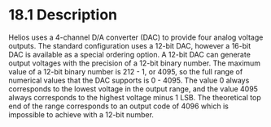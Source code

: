# 18.1 Description

Helios uses a 4-channel D/A converter \(DAC\) to provide four analog voltage outputs. The standard configuration uses a 12-bit DAC, however a 16-bit DAC is available as a special ordering option. A 12-bit DAC can generate output voltages with the precision of a 12-bit binary number. The maximum value of a 12-bit binary number is 212 - 1, or 4095, so the full range of numerical values that the DAC supports is 0 - 4095. The value 0 always corresponds to the lowest voltage in the output range, and the value 4095 always corresponds to the highest voltage minus 1 LSB. The theoretical top end of the range corresponds to an output code of 4096 which is impossible to achieve with a 12-bit number.


